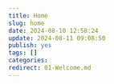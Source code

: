 ```yaml
---
title: Home
slug: home
date: 2024-08-10 12:58:24
update: 2024-08-11 09:08:50
publish: yes
tags: []
categories:
redirect: 01-Welcome.md
---
```

